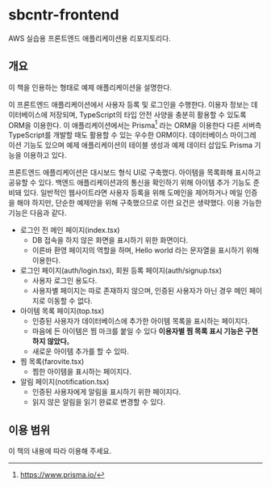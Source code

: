 # sbcntr-frontend

AWS 실습용 프론트엔드 애플리케이션용 리포지토리다.

## 개요

이 책을 인용하는 형태로 예제 애플리케이션을 설명한다.

이 프론트엔드 애플리케이션에서 사용자 등록 및 로그인을 수행한다.
이용자 정보는 데이터베이스에 저장되며, TypeScript의 타입 안전 사양을 충분히 활용할 수 있도록 ORM을 이용한다.
이 애플리케이션에서는 Prisma[^prisma] 라는 ORM을 이용한다
다른 서버측 TypeScript를 개발할 때도 활용할 수 있는 우수한 ORM이다.
데이터베이스 마이그레이션 기능도 있으며 예제 애플리케이션의 테이블 생성과 예제 데이터 삽입도 Prisma 기능을 이용하고 있다.

[^prisma]: https://www.prisma.io/

프론트엔드 애플리케이션은 대시보드 형식 UI로 구축했다.
아이템을 목록화해 표시하고 공유할 수 있다.
백엔드 애플리케이션과의 통신을 확인하기 위해 아이템 추가 기능도 준비돼 있다.
일반적인 웹사이트라면 사용자 등록을 위해 도메인을 제어하거나 메일 인증을 해야 하지만, 단순한 예제만을 위해 구축했으므로 이런 요건은 생략했다.
이용 가능한 기능은 다음과 같다.

- 로그인 전 메인 페이지(index.tsx)
  - DB 접속을 하지 않은 화면을 표시하기 위한 화면이다.
  - 이른바 환영 페이지의 역할을 하며, Hello world 라는 문자열을 표시하기 위해 이용한다.
- 로그인 페이지(auth/login.tsx), 회원 등록 페이지(auth/signup.tsx)
  - 사용자 로그인 용도다.
  - 사용자별 페이지는 따로 존재하지 않으며, 인증된 사용자가 아닌 경우 메인 페이지로 이동할 수 없다.
- 아이템 목록 페이지(top.tsx)
  - 인증된 사용자가 데이터베이스에 추가한 아이템 목록을 표시하는 페이지다.
  - 마음에 든 아이템은 찜 마크를 붙일 수 있다 **이용자별 찜 목록 표시 기능은 구현하지 않았다**。
  - 새로운 아이템 추가를 할 수 있따.
- 찜 목록(farovite.tsx)
  - 찜한 아이템을 표시하는 페이지다.
- 알림 페이지(notification.tsx)
  - 인증된 사용자에게 알림을 표시하기 위한 페이지다.
  - 읽지 않은 알림을 읽기 완료로 변경할 수 있다.

## 이용 범위

이 책의 내용에 따라 이용해 주세요.

